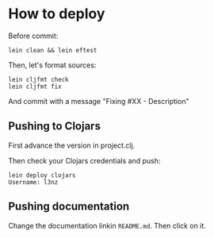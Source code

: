 # How to deploy

Before commit:

	lein clean && lein eftest

Then, let's format sources:

	lein cljfmt check
	lein cljfmt fix

And commit with a message "Fixing #XX - Description"

## Pushing to Clojars

First advance the version in project.clj.

Then check your Clojars credentials and push:

	lein deploy clojars
	Username: l3nz
	

## Pushing documentation

Change the documentation linkin `README.md`. Then click on it.




